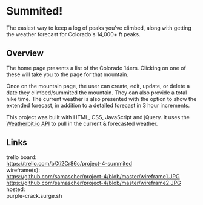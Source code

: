 # Summited!

The easiest way to keep a log of peaks you've climbed, along with getting the weather forecast for Colorado's 14,000+ ft peaks.

## Overview 

The home page presents a list of the Colorado 14ers. Clicking on one of these will take you to the page for that mountain. 

Once on the mountain page, the user can create, edit, update, or delete a date they climbed/summited the mountain. They can also provide a total hike time. The current weather is also presented with the option to show the extended forecast, in addition to a detailed forecast in 3 hour increments. 

This project was built with HTML, CSS, JavaScript and jQuery. It uses the [Weatherbit.io API](https://www.weatherbit.io/api) to pull in the current & forecasted weather. 

## Links

trello board:<br />
https://trello.com/b/Xi2Cr86c/project-4-summited<br />
wireframe(s):<br />
https://github.com/samascher/project-4/blob/master/wireframe1.JPG<br />
https://github.com/samascher/project-4/blob/master/wireframe2.JPG<br />
hosted:<br />
purple-crack.surge.sh